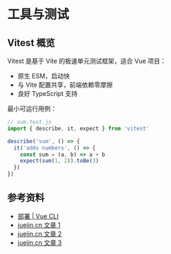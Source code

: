 # 工具与测试

## Vitest 概览

Vitest 是基于 Vite 的极速单元测试框架，适合 Vue 项目：
- 原生 ESM，启动快
- 与 Vite 配置共享，前端依赖零摩擦
- 良好 TypeScript 支持

最小可运行用例：

```javascript
// sum.test.js
import { describe, it, expect } from 'vitest'

describe('sum', () => {
  it('adds numbers', () => {
    const sum = (a, b) => a + b
    expect(sum(1, 2)).toBe(3)
  })
})
```

## 参考资料

- [部署 | Vue CLI](https://cli.vuejs.org/zh/guide/deployment.html#云开发-cloudbase)
- [juejin.cn 文章 1](https://juejin.cn/post/6844903837774397447)
- [juejin.cn 文章 2](https://juejin.cn/post/6862206197877964807)
- [juejin.cn 文章 3](https://juejin.cn/post/6844904032218120200)


